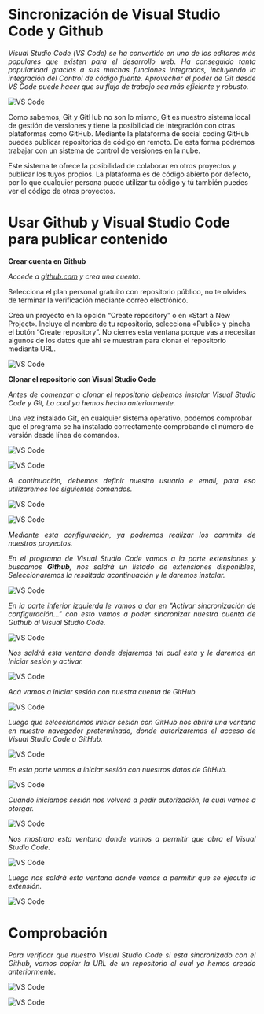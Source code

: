 # <b>Sincronización de Visual Studio Code y Github </b>

<cite style="display:block; text-align: justify">Visual Studio Code (VS Code) se ha convertido en uno de los editores más populares que existen para el desarrollo web. Ha conseguido tanta popularidad gracias a sus muchas funciones integradas, incluyendo la integración del Control de código fuente. Aprovechar el poder de Git desde VS Code puede hacer que su flujo de trabajo sea más eficiente y robusto.

![VS Code](img-VS-Code/img0.jpg) 

Como sabemos, Git y GitHub no son lo mismo, Git es nuestro sistema local de gestión de versiones y tiene la posibilidad de integración con otras plataformas como GitHub. Mediante la plataforma de social coding GitHub puedes publicar repositorios de código en remoto. De esta forma podremos trabajar con un sistema de control de versiones en la nube.

Este sistema te ofrece la posibilidad de colaborar en otros proyectos y publicar los tuyos propios. La plataforma es de código abierto por defecto, por lo que cualquier persona puede utilizar tu código y tú también puedes ver el código de otros proyectos.</cite>


# <b>Usar Github y Visual Studio Code para publicar contenido</b>

<b>Crear cuenta en Github</b>

<cite style="display:block; text-align: justify">Accede a [github.com][1_0] y crea una cuenta. 

Selecciona el plan personal gratuito con repositorio público, no te olvides de terminar la verificación mediante correo electrónico.

Crea un proyecto en la opción “Create repository” o en «Start a New Project». Incluye el nombre de tu repositorio, selecciona «Public» y pincha el botón “Create repository”. No cierres esta ventana porque vas a necesitar algunos de los datos que ahí se muestran para clonar el repositorio mediante URL. </cite>

![VS Code](img-VS-Code/img1.png) 

[1_0]:https://github.com

<b>Clonar el repositorio con Visual Studio Code</b>

<cite style="display:block; text-align: justify">Antes de comenzar a clonar el repositorio debemos instalar Visual Studio Code y Git, Lo cual ya hemos hecho anteriormente.

Una vez instalado Git, en cualquier sistema operativo, podemos comprobar que el programa se ha instalado correctamente comprobando el número de versión desde línea de comandos.</cite>

![VS Code](img-VS-Code/img2.png) 

![VS Code](img-VS-Code/img3.png) 

<cite style="display:block; text-align: justify">A continuación, debemos definir nuestro usuario e email, para eso utilizaremos los siguientes comandos.</cite>

![VS Code](img-VS-Code/img4.png) 

![VS Code](img-VS-Code/img5.png) 

<cite style="display:block; text-align: justify">Mediante esta configuración, ya podremos realizar los commits de nuestros proyectos.</cite>

<cite style="display:block; text-align: justify">En el programa de Visual Studio Code vamos a la parte extensiones y buscamos <b>Github</b>, nos saldrá un listado de extensiones disponibles, Seleccionaremos la resaltada acontinuación y le daremos instalar.</cite>

![VS Code](img-VS-Code/img6.png)

<cite style="display:block; text-align: justify">En la parte inferior izquierda le vamos a dar en "Activar sincronización de configuración..." con esto vamos a poder sincronizar nuestra cuenta de Guthub al Visual Studio Code. </cite>

![VS Code](img-VS-Code/img7.png)

<cite style="display:block; text-align: justify">Nos saldrá esta ventana donde dejaremos tal cual esta y le daremos en Iniciar sesión y activar.</cite>

![VS Code](img-VS-Code/img8.png)

<cite style="display:block; text-align: justify">Acá vamos a iniciar sesión con nuestra cuenta de GitHub.</cite>

![VS Code](img-VS-Code/img9.png)

<cite style="display:block; text-align: justify">Luego que seleccionemos iniciar sesión con GitHub nos abrirá una ventana en nuestro navegador preterminado, donde autorizaremos el acceso de Visual Studio Code a GitHub.</cite>

![VS Code](img-VS-Code/img10.png)

<cite style="display:block; text-align: justify">En esta parte vamos a iniciar sesión con nuestros datos de GitHub.</cite>

![VS Code](img-VS-Code/img11.jfif)

<cite style="display:block; text-align: justify">Cuando iniciamos sesión nos volverá a pedir autorización, la cual vamos a otorgar.</cite>

![VS Code](img-VS-Code/img12.png)

<cite style="display:block; text-align: justify">Nos mostrara esta ventana donde vamos a permitir que abra el Visual Studio Code.</cite>

![VS Code](img-VS-Code/img13.png)

<cite style="display:block; text-align: justify">Luego nos saldrá esta ventana donde vamos a permitir que se ejecute la extensión.</cite>

![VS Code](img-VS-Code/img14.png)

# <b>Comprobación</b>

<cite style="display:block; text-align: justify">Para verificar que nuestro Visual Studio Code si esta sincronizado con el Github, vamos copiar la URL de un repositorio el cual ya hemos creado anteriormente.</cite>

![VS Code](img-VS-Code/img15.png)

![VS Code](img-VS-Code/img16.png)



